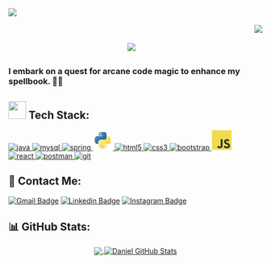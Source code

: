 <img src="https://cdnb.artstation.com/p/assets/images/images/066/838/547/large/daniel-f-herrera-plantilla-x-portada-liso.jpg?1693909278">

<img src="https://i.imgflip.com/y804x.jpg?a470040" height="400px" align="right"></div>

<h1 align="center">
  <a href="https://git.io/typing-svg">
    <img src="https://readme-typing-svg.herokuapp.com/?lines=hello+world,+im+daniel&center=true&size=30">
  </a>
</h1>

<h3>I embark on a quest for arcane code magic to enhance my spellbook. 🧙‍♂️</h3>

<h2><img src="https://cdn130.picsart.com/300617594152211.png?to=crop&type=webp&r=310x310&q=50" width="35px" height="35px"> Tech Stack:</h2>

<p align="left"> 
    <a href="https://www.java.com" target="_blank" rel="noreferrer"> <img src="https://cdn.jsdelivr.net/gh/devicons/devicon/icons/java/java-plain.svg" alt="java" width="40" height="40"/> </a>
  <a href="https://www.mysql.com/" target="_blank" rel="noreferrer"> <img src="https://cdn.jsdelivr.net/gh/devicons/devicon/icons/mysql/mysql-original.svg" alt="mysql" width="40" height="40"/> </a>
  <a href="https://spring.io/" target="_blank" rel="noreferrer"> <img src="https://cdn.jsdelivr.net/gh/devicons/devicon/icons/spring/spring-original.svg" alt="spring" width="40" height="40"/> </a>
  <a href="https://www.python.org" target="_blank" rel="noreferrer"> <img src="https://raw.githubusercontent.com/devicons/devicon/master/icons/python/python-original.svg" alt="python" width="40" height="40"/> </a>
  <a href="https://www.w3.org/html/" target="_blank" rel="noreferrer"> <img src="https://cdn.jsdelivr.net/gh/devicons/devicon/icons/html5/html5-original.svg" alt="html5" width="40" height="40"/> </a>
  <a href="https://www.w3schools.com/css/" target="_blank" rel="noreferrer"> <img src="https://cdn.jsdelivr.net/gh/devicons/devicon/icons/css3/css3-original.svg" alt="css3" width="40" height="40"/> </a>
  <a href="https://getbootstrap.com" target="_blank" rel="noreferrer"> <img src="https://cdn.jsdelivr.net/gh/devicons/devicon/icons/bootstrap/bootstrap-original.svg" alt="bootstrap" width="40" height="40"/> </a>
  <a href="https://developer.mozilla.org/en-US/docs/Web/JavaScript" target="_blank" rel="noreferrer"> <img src="https://raw.githubusercontent.com/devicons/devicon/master/icons/javascript/javascript-original.svg" alt="javascript" width="40" height="40"/> </a>
<a href="https://reactjs.org/" target="_blank" rel="noreferrer"> <img src="https://cdn.jsdelivr.net/gh/devicons/devicon/icons/react/react-original.svg" alt="react" width="40" height="40"/> </a>
  <a href="https://postman.com" target="_blank" rel="noreferrer"> <img src="https://www.vectorlogo.zone/logos/getpostman/getpostman-icon.svg" alt="postman" width="40" height="40"/> </a>
  <a href="https://git-scm.com/" target="_blank" rel="noreferrer"> <img src="https://www.vectorlogo.zone/logos/git-scm/git-scm-icon.svg" alt="git" width="40" height="40"/> </a> 
</p>

<h2>📩 Contact Me:</h2>

[![Gmail Badge](https://img.shields.io/badge/Gmail-D14836?style=for-the-badge&logo=gmail&logoColor=white)](mailto:danielhazzer2009@gmail.com)
[![Linkedin Badge](https://img.shields.io/badge/LinkedIn-0077B5?style=for-the-badge&logo=linkedin&logoColor=white)](https://www.linkedin.com/in/danielfrancoherrera/)
[![Instagram Badge](https://img.shields.io/badge/Instagram-E4405F?style=for-the-badge&logo=instagram&logoColor=white)](https://www.instagram.com/hazzer_sandy/)

<h2>📊 GitHub Stats:</h2>
<div align="center">
<a href="https://github.com/DanielHerrer/DanielHerrer">
  <img align="center" src="https://github-readme-stats.vercel.app/api/top-langs/?username=DanielHerrer&hide=papyrus&title_color=8123a7&text_color=fff&icon_color=2bbc8a&bg_color=1d1f21&layout=compact" height="190px;"/>
</a>
<a href="https://github.com/DanielHerrer/DanielHerrer">
  <img align="center" src="https://github-readme-stats.vercel.app/api?username=DanielHerrer&show_icons=true&line_height=27&count_private=true&title_color=8123a7&text_color=fff&icon_color=8123a7&bg_color=1d1f21" alt="Daniel GitHub Stats" height="190px;"/>
</a>
</div>
